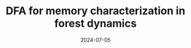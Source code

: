 ---
title: "DFA for memory characterization in forest dynamics"
date: "2024-07-05"
speaker: "Tristan Williams"
affiliation: "ISP/UV"
link: ""
img: "06_Tristan_ISP_dark.webp"
---